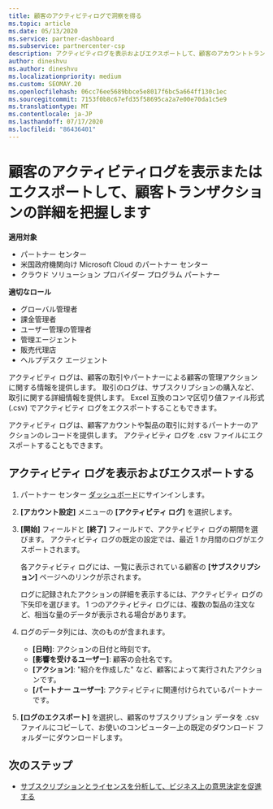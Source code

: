 ```yaml
---
title: 顧客のアクティビティログで洞察を得る
ms.topic: article
ms.date: 05/13/2020
ms.service: partner-dashboard
ms.subservice: partnercenter-csp
description: アクティビティログを表示およびエクスポートして、顧客のアカウントトランザクションやその他の顧客関連のパートナー管理アクティビティに関する洞察を得る方法について説明します。
author: dineshvu
ms.author: dineshvu
ms.localizationpriority: medium
ms.custom: SEOMAY.20
ms.openlocfilehash: 06cc76ee5689bbce5e8017f6bc5a664ff130c1ec
ms.sourcegitcommit: 7153f0b8c67efd35f58695ca2a7e00e70da1c5e9
ms.translationtype: MT
ms.contentlocale: ja-JP
ms.lasthandoff: 07/17/2020
ms.locfileid: "86436401"
---
```

# <a name="view-or-export-customer-activity-logs-for-more-insight-into-customer-transactions"></a>顧客のアクティビティログを表示またはエクスポートして、顧客トランザクションの詳細を把握します

**適用対象**

- パートナー センター
- 米国政府機関向け Microsoft Cloud のパートナー センター
- クラウド ソリューション プロバイダー プログラム パートナー

**適切なロール**

- グローバル管理者
- 課金管理者
- ユーザー管理の管理者
- 管理エージェント
- 販売代理店
- ヘルプデスク エージェント

アクティビティ ログは、顧客の取引やパートナーによる顧客の管理アクションに関する情報を提供します。 取引のログは、サブスクリプションの購入など、取引に関する詳細情報を提供します。 Excel 互換のコンマ区切り値ファイル形式 (.csv) でアクティビティ ログをエクスポートすることもできます。

アクティビティ ログは、顧客アカウントや製品の取引に対するパートナーのアクションのレコードを提供します。 アクティビティ ログを .csv ファイルにエクスポートすることもできます。

## <a name="view-and-export-activity-logs"></a>アクティビティ ログを表示およびエクスポートする

1. パートナー センター [ダッシュボード](https://partner.microsoft.com/dashboard)にサインインします。

2. **[アカウント設定]** メニューの **[アクティビティ ログ]** を選択します。

3. **[開始]** フィールドと **[終了]** フィールドで、アクティビティ ログの期間を選びます。 アクティビティ ログの既定の設定では、最近 1 か月間のログがエクスポートされます。

   各アクティビティ ログには、一覧に表示されている顧客の **[サブスクリプション]** ページへのリンクが示されます。

   ログに記録されたアクションの詳細を表示するには、アクティビティ ログの下矢印を選びます。 1 つのアクティビティ ログには、複数の製品の注文など、相当な量のデータが表示される場合があります。

4. ログのデータ列には、次のものが含まれます。
   - **[日時]**: アクションの日付と時刻です。
   - **[影響を受けるユーザー]**: 顧客の会社名です。
   - **[アクション]**: "紹介を作成した" など、顧客によって実行されたアクションです。
   - **[パートナー ユーザー]**: アクティビティに関連付けられているパートナーです。

5. **[ログのエクスポート]** を選択し、顧客のサブスクリプション データを .csv ファイルにコピーして、お使いのコンピューター上の既定のダウンロード フォルダーにダウンロードします。

## <a name="next-steps"></a>次のステップ

- [サブスクリプションとライセンスを分析して、ビジネス上の意思決定を促進する](analyze-subscriptions-licenses.md)

